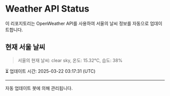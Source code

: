 
# Weather API Status

이 리포지토리는 OpenWeather API를 사용하여 서울의 날씨 정보를 자동으로 업데이트합니다.

## 현재 서울 날씨
> 서울의 현재 날씨: clear sky, 온도: 15.32°C, 습도: 38%

⏳ 업데이트 시간: 2025-03-22 03:17:31 (UTC)

---
자동 업데이트 봇에 의해 관리됩니다.
